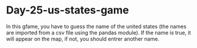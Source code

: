# Day-25-us-states-game
In this gfame, you have to guess the name of the united states (the names are imported from a csv file using the pandas module). If the name is true, it will appear on the map, if not, you should entrer another name. 

